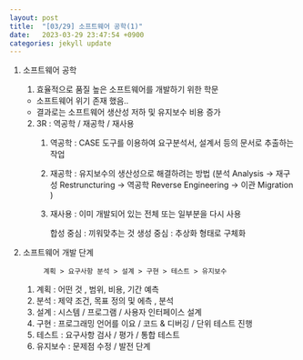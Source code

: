 ```yaml
---
layout: post
title:  "[03/29] 소프트웨어 공학(1)"
date:   2023-03-29 23:47:54 +0900
categories: jekyll update
---
```

1. 소프트웨어 공학
   1. 효율적으로 품질 높은 소프트웨어를 개발하기 위한 학문

    - 소프트웨어 위기 존재 했음..
    - 결과로는 소프트웨어 생산성 저하 및 유지보수 비용 증가
   
    2. 3R : 역공학 / 재공학 / 재사용
       1. 역공학 : CASE 도구를 이용하여 요구분석서, 설계서 등의 문서로 추출하는 작업
       2. 재공학 : 유지보수의 생산성으로 해결하려는 방법 (분석 Analysis -> 재구성 Restruncturing -> 역공학 Reverse Engineering -> 이관 Migration )
       3. 재사용 : 이미 개발되어 있는 전체 또는 일부분을 다시 사용


            합성 중심 : 끼워맞추는 것
            생성 중심 : 추상화 형태로 구체화
2. 소프트웨어 개발 단계
   
            계획 > 요구사항 분석 > 설계 > 구현 > 테스트 > 유지보수
   1. 계획 : 어떤 것 , 범위, 비용, 기간 예측
   2. 분석 : 제약 조건, 목표 정의 및 에측 , 분석
   3. 설계 : 시스템 / 프로그램 / 사용자 인터페이스 설계
   4. 구현 : 프로그래밍 언어를 이요 / 코드 & 디버깅 / 단위 테스트 진행
   5. 테스트 : 요구사항 검사 / 평가 / 통합 테스트 
   6. 유지보수 : 문제점 수정 / 발전 단계


[jekyll-docs]: https://jekyllrb.com/docs/home
[jekyll-gh]:   https://github.com/jekyll/jekyll
[jekyll-talk]: https://talk.jekyllrb.com/